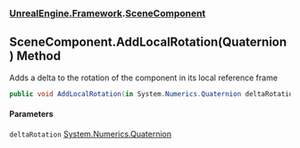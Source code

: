 ### [UnrealEngine.Framework](UnrealEngine_Framework.md 'UnrealEngine.Framework').[SceneComponent](SceneComponent.md 'UnrealEngine.Framework.SceneComponent')
## SceneComponent.AddLocalRotation(Quaternion) Method
Adds a delta to the rotation of the component in its local reference frame  
```csharp
public void AddLocalRotation(in System.Numerics.Quaternion deltaRotation);
```
#### Parameters
<a name='UnrealEngine_Framework_SceneComponent_AddLocalRotation(System_Numerics_Quaternion)_deltaRotation'></a>
`deltaRotation` [System.Numerics.Quaternion](https://docs.microsoft.com/en-us/dotnet/api/System.Numerics.Quaternion 'System.Numerics.Quaternion')  
  
